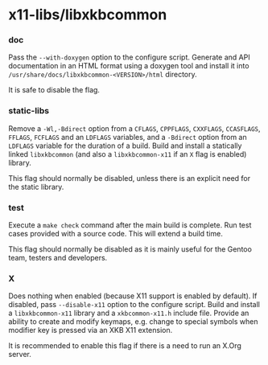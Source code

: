 # x11-libs/libxkbcommon

### doc
Pass the `--with-doxygen` option to the configure script. Generate and API documentation in an HTML format using a doxygen tool and install it into `/usr/share/docs/libxkbcommon-<VERSION>/html` directory.

It is safe to disable the flag.

### static-libs
Remove a `-Wl,-Bdirect` option from a `CFLAGS`, `CPPFLAGS`, `CXXFLAGS`, `CCASFLAGS`, `FFLAGS`, `FCFLAGS` and an `LDFLAGS` variables, and a `-Bdirect` option from an `LDFLAGS` variable for the duration of a build. Build and install a statically linked `libxkbcommon` (and also a `libxkbcommon-x11` if an `X` flag is enabled) library.

This flag should normally be disabled, unless there is an explicit need for the static library.

### test
Execute a `make check` command after the main build is complete. Run test cases provided with a source code. This will extend a build time.

This flag should normally be disabled as it is mainly useful for the Gentoo team, testers and developers.

### X
Does nothing when enabled (because X11 support is enabled by default). If disabled, pass `--disable-x11` option to the configure script. Build and install a `libxkbcommon-x11` library and a `xkbcommon-x11.h` include file. Provide an ability to create and modify keymaps, e.g. change to special symbols when modifier key is pressed via an XKB X11 extension.

It is recommended to enable this flag if there is a need to run an X.Org server.
